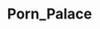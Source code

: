 ---
title: Porn_Palace
crosslinks:
- PornstarsXxx
- BustyNaturalPornstars
- whynotasource
- nsfw_gifs
- mauitaylor
- porn
- amateurxxxonly
- PornStarletHQ
---